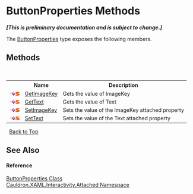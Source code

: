 # ButtonProperties Methods
 _**\[This is preliminary documentation and is subject to change.\]**_

The <a href="T_Cauldron_XAML_Interactivity_Attached_ButtonProperties">ButtonProperties</a> type exposes the following members.


## Methods
&nbsp;<table><tr><th></th><th>Name</th><th>Description</th></tr><tr><td>![Public method](media/pubmethod.gif "Public method")![Static member](media/static.gif "Static member")</td><td><a href="M_Cauldron_XAML_Interactivity_Attached_ButtonProperties_GetImageKey">GetImageKey</a></td><td>
Gets the value of ImageKey</td></tr><tr><td>![Public method](media/pubmethod.gif "Public method")![Static member](media/static.gif "Static member")</td><td><a href="M_Cauldron_XAML_Interactivity_Attached_ButtonProperties_GetText">GetText</a></td><td>
Gets the value of Text</td></tr><tr><td>![Public method](media/pubmethod.gif "Public method")![Static member](media/static.gif "Static member")</td><td><a href="M_Cauldron_XAML_Interactivity_Attached_ButtonProperties_SetImageKey">SetImageKey</a></td><td>
Sets the value of the ImageKey attached property</td></tr><tr><td>![Public method](media/pubmethod.gif "Public method")![Static member](media/static.gif "Static member")</td><td><a href="M_Cauldron_XAML_Interactivity_Attached_ButtonProperties_SetText">SetText</a></td><td>
Sets the value of the Text attached property</td></tr></table>&nbsp;
<a href="#buttonproperties-methods">Back to Top</a>

## See Also


#### Reference
<a href="T_Cauldron_XAML_Interactivity_Attached_ButtonProperties">ButtonProperties Class</a><br /><a href="N_Cauldron_XAML_Interactivity_Attached">Cauldron.XAML.Interactivity.Attached Namespace</a><br />
